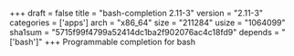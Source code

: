+++
draft = false
title = "bash-completion 2.11-3"
version = "2.11-3"
categories = ['apps']
arch = "x86_64"
size = "211284"
usize = "1064099"
sha1sum = "5715f99f4799a52414dc1ba2f902076ac4c18fd9"
depends = "['bash']"
+++
Programmable completion for bash